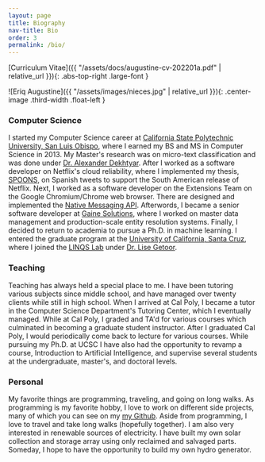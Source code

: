 ```yaml
---
layout: page
title: Biography
nav-title: Bio
order: 3
permalink: /bio/
---
```


[Curriculum Vitae]({{ "/assets/docs/augustine-cv-202201a.pdf" | relative_url }}){: .abs-top-right .large-font }

![Eriq Augustine]({{ "/assets/images/nieces.jpg" | relative_url }}){: .center-image .third-width .float-left }

### Computer Science

I started my Computer Science career at [California State Polytechnic University, San Luis Obispo](https://www.calpoly.edu/), where I earned my BS and MS in Computer Science in 2013.
My Master's research was on micro-text classification and was done under [Dr. Alexander Dekhtyar](https://users.csc.calpoly.edu/~dekhtyar/).
After I worked as a software developer on Netflix's cloud reliability, where I implemented my thesis, [SPOONS](https://dl.acm.org/doi/abs/10.1145/2187980.2187983), on Spanish tweets to support the South American release of Netflix.
Next, I worked as a software developer on the Extensions Team on the Google Chromium/Chrome web browser.
There are designed and implemented the [Native Messaging API](https://developer.chrome.com/docs/apps/nativeMessaging/).
Afterwords, I became a senior software developer at [Gaine Solutions](https://gaine.com/), where I worked on master data management and production-scale entity resolution systems.
Finally, I decided to return to academia to pursue a Ph.D. in machine learning.
I entered the graduate program at the [University of California, Santa Cruz](https://www.ucsc.edu/),
where I joined the [LINQS Lab](https://linqs.org) under [Dr. Lise Getoor](https://getoor.soe.ucsc.edu).

### Teaching

Teaching has always held a special place to me.
I have been tutoring various subjects since middle school,
and have managed over twenty clients while still in high school.
When I arrived at Cal Poly, I became a tutor in the Computer Science Department's Tutoring Center, which I eventually managed.
While at Cal Poly, I graded and TA'd for various courses which culminated in becoming a graduate student instructor.
After I graduated Cal Poly, I would periodically come back to lecture for various courses.
While pursuing my Ph.D. at UCSC I have also had the opportunity to revamp a course, Introduction to Artificial Intelligence, and supervise several students at the undergraduate, master's, and doctoral levels.

### Personal

My favorite things are programming, traveling, and going on long walks.
As programming is my favorite hobby, I love to work on different side projects,
many of which you can see on my [my Github](https://github.com/eriq-augustine/).
Aside from programming, I love to travel and take long walks (hopefully together).
I am also very interested in renewable sources of electricity.
I have built my own solar collection and storage array using only reclaimed and salvaged parts.
Someday, I hope to have the opportunity to build my own hydro generator.
